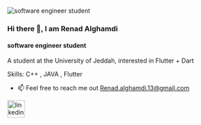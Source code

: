![ software engineer student ](https://i.pinimg.com/564x/1b/92/af/1b92af09693d347a9020a05a6e936d7f.jpg)

### Hi there 👋, I am Renad Alghamdi
####  software engineer student 
A student at the University of Jeddah, interested in Flutter + Dart 

Skills: C++ , JAVA , Flutter 

- 📫 Feel free to reach me out Renad.alghamdi.13@gmail.com 


[<img src='https://cdn.jsdelivr.net/npm/simple-icons@3.0.1/icons/linkedin.svg' alt='linkedin' height='40'>](https://www.linkedin.com/in/https://www.linkedin.com/in/renad-alghamdi-621767249/)  


